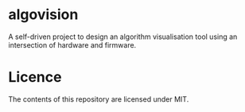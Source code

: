 # algovision

A self-driven project to design an algorithm visualisation tool using an intersection of hardware and firmware.

# Licence

The contents of this repository are licensed under MIT.

